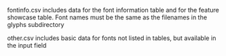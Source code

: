 fontinfo.csv includes data for the font information table and for the feature showcase table. Font names must be the same as the filenames in the glyphs subdirectory

other.csv includes basic data for fonts not listed in tables, but available in the input field
